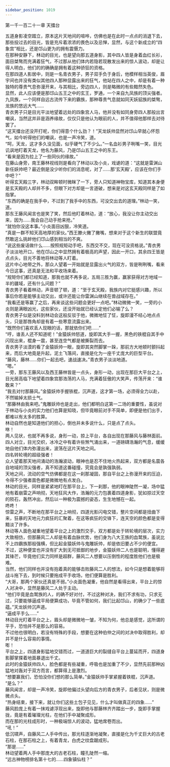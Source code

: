 ```yaml
---
sidebar_position: 1019
---
```

 第一千一百二十一章 天擂台


五道身影凌空踏立，原本这片天地间的喧哗，仿佛也是在此时一点点的消退下去，那些投过去的目光，皆是充斥着浓浓的畏色以及忌惮，显然，与这个新成立的“四象宫”相比，还是邙山更为的拥有震慑力。  
在那种安静下，林动的目光，也是望向那五道身影，其中四人皆是身着血红长衫，面目桀骜而充满着狂气，不过那从他们体内若隐若现散发出来的惊人波动，却是让得人明白，他们的的确确是拥有着这种骄狂的资格。  
在那四道人影居中，则是一名青衣男子，男子双手负于身后，他模样相当英俊，眉宇间也并没有类似其他四人那种显露出来的狂气，他站在四人之中，却是有着一种独特的尊贵气息弥漫开来，与其相比，旁边四人，则是略微的有些黯然失色。  
显然，此人应该便是那邙山五王之中的玄王，罗通，一个来自九凤族的顶尖强者。  
九凤族，一个同样自远古流传下来的霸族，那种尊贵气息就如同天妖貂族的桀骜，龙族的悠远大气……  
青衣男子只是目光平淡地望着远处的四象宫人马，他并没有如同身旁四人那般出言嘲讽，当然这并非是涵养缘故，仅仅只是他认为眼前的人，并不值得他那样去对待罢了。  
“这天擂台还没开打呢，你们得意个什么劲？！”天龙妖帅显然对邙山早就心怀怨气，如今听得他们的嘲讽，也是一声冷笑，道。  
“呵，天龙，这才多久没见面，似乎硬气了不少么。”一名血衫男子咧嘴一笑，目光讥讽地盯着天龙，他名为藤风，乃是邙山五王之中的东王。  
“看来是因为拉上了一些同伙的缘故。”  
在藤山身旁，南王藤林视线则是看向了林动以及小炎，戏谑的道：“这就是雷渊山新任妖帅吧？最近倒是没少听你们的消息呢，对了……那‘玄天殿’，应该在你们手中吧？”  
听得玄天殿三字，林动双眸顿时微眯了一下，旁人只知道神物宝库，知道其本身便是玄天殿的人却并不多，但眼下对方却是一言道破，想来是对这玄天殿同样是了如指掌。  
“东西的确是在我手中，不过到了我手中的东西，可没交出去的道理。”林动一笑，道。  
那东王藤风闻言也是笑了笑，然后他盯着林动，道：“放心，我没让你主动交出来，因为……我会自己动手抢来抢。”  
“就怕你没这本事。”小炎面目凶狠，冷笑道。  
“真是一群不知天高地厚的家伙。”西王滕火撇了撇嘴，想来对于这个新生的联盟竟然敢这么挑衅他们邙山感到相当的不爽。  
“说这些废话做什么……按照规矩动手吧，东西交不交，现在可没资格说。”青衣男子淡淡地开口，他在邙山之中显然拥有着极高的声望，因此一开口，其余四王皆是点点头，目光不善地将林动等人盯着。  
这片中心地带之外，那众人望着一开始就是显露出火气的双方，皆是咧咧嘴，看来今日这事，还真是无法和平收场来着。  
“规矩你们都已经知道，那我也就不再多说，五局三胜为赢，赢家获得对方地域一半的疆域，还有什么问题？”  
青衣男子看着林动，声音顿了顿，道：“至于玄天殿，我族内对它挺感兴趣，所以事后你若是能够主动交出，或许还能让你雷渊山继续在兽战域存在。”  
“我看还是等赢了之后，再来谈这些问题会更好一点吧。”林动微微一笑，一旁的小炎则是满眼凶光，这些家伙，还没开始就已经认定他们必输了么？  
青衣男子似是没料到林动会这般反驳于他，微微地怔了怔，旋即漫不经心地点点头，只是那唇角却是有着一些寒意流露出来。  
“既然你们喜欢丢人现眼的话，那就依你们吧……”  
“哼，谁丢人还不知道呢！”金猿妖帅怒道，旋即其大手一握，黑色的铁棍自其手中闪现出来，棍身一震，甚至连空气都是被撕裂而去。  
青衣男子淡漠的看了金猿妖帅一眼，旋即其突然脚掌一跺，那前方大地顿时颤抖起来，而后大地竟是升起，泥土飞落间，直接是化为一座千丈庞大的巨型平台。  
“藤风，藤林……你们一起去吧，速战速决。”青衣男子淡淡地道。  
“嗯。”  
一旁，那东王藤风以及西王藤林皆是一点头，身形一动，出现在那巨大平台之上，目光居高临下地望着四象宫那浩荡的人马，充满着狂傲的大笑声，传荡开来：“谁敢来？”  
“我去对付那藤风。”金猿妖帅手握铁棍，沉声道，这才第一场，必须得全力以赴，不然输掉太损士气。  
“那藤林由我来吧。”鬼雕妖帅也是走出，他们都明白这第一二场的重要性，虽说对于林动与小炎的实力他们也算是知晓，但毕竟眼前对手不简单，即便是他们出手，都难以有太多的胜算。  
林动自然也是知道他们的担心，倒也并未多说什么，只是点了点头。  
咻！  
两人见状，也就不再多说，身形一动，掠上平台，各自出现在那藤风与藤林面前。  
四人对立，目光交织，冰冷之中有着许些煞气涌出来，一道磅礴浩瀚的气息，缓缓地自他们体内弥漫出来，波荡在这片天地之间。  
四名转轮境的超级强者！  
众人望着那天地间涌动的浩瀚波动，眼神也是忍不住地火热起来，双方都是名震各自地域的顶尖强者，真不知道这番碰撞，究竟会是孰强孰弱。  
天地之间，流动的空气仿佛都是在这一刹那凝固，那自平台之上弥漫开来的压迫，令得不少强者面色都是微微地有点发白。  
林动的目光，同样是紧紧地盯在那平台上，下一刹那，他的眼神陡然一凝，场中猛地有着崩雷之声响彻，天地狂风大作，浩瀚的元力包裹着四道身影，犹如掠过天空的陨石，轰然冲出，然后以一种极为震撼的姿态，生生地憾在一起。  
咚咚！  
惊雷之声，不断地在那平台之上响彻，四道光影闪电交错，整片空间都是扭曲下来，狂暴的天地元力疯狂的汇聚着，在这等疯狂的交锋下，连天空的颜色都是变得黯淡了许多。  
林动等人面色凝重地望着平台之上的激烈交手，双方都是处于转轮境的层次，实力大致相仿，但那藤风二人却是有着血脉优势，他们身为八大王族的血鹫族，虽说比不上四霸族那般强横，但比起金猿妖帅与鬼雕妖帅，却是依旧要占不少的便宜。  
不过，这种便宜也并没有扩大到无可抵御的地步，金猿妖帅二人也是聪明，懂得避其锋芒，毕竟他们实力同样是超群，藤风二人想要以压倒性的程度胜他们也是极难。  
当然，他们同样也并没有抱着真的能够击败藤风二人的想法，如今只是想着能够将战斗拖下去，到时候只要拖成平手收场，他们便算是胜利。  
“大哥，那两个家伙还真是不弱。”小炎面色凝重，他自然是看得出来，平台上的惊人对决中，显然是藤风二人处于主动。  
“他们毕竟是血鹫族的人，的确不好对付，不过这种对决，我们不求有功，只求无过，只要能够逼成平局便算成功，毕竟不管如何，我们比起邙山，的确少了一些底蕴。”天龙妖帅沉声道。  
“逼成平手么……”  
林动目光盯着平台之上，眉头却是微微地一皱，不知为何，他总是感觉，这所谓的平手，恐怕并不是那么的容易。  
不过他也很明白，若没有特殊的手段，想要在这种伯仲之间的对决中取得胜利，却并不是什么容易的事情。  
嘭！  
平台之上，四道身影猛地交错而过，一道道巨大的裂缝自平台上蔓延而开，四道身影脚掌搽着地面暴退出千丈。  
此时的金猿妖帅四人，脸色都是有些凝重，呼吸也是加重了不少，显然先前那种凶猛地对轰对于双方而言，都算得上是激烈。  
“想要赢我们，恐怕没你们想的那么简单。”金猿妖帅手掌紧握着铁棍，沉声道。  
“是么？”  
藤风闻言，却是一声冷笑，旋即他偏过头望向后方的青衣男子，后者见状，则是微微点头。  
“热身结束，接下来，就让你们这些土包子见见，什么才叫做真正的四象……”  
藤风脸庞上有着一抹戏谑浮现出来，旋即他与那藤林齐齐踏出一步，旋即手掌握拢，竟是有着璀璨光柱，在他们手中凝聚成形。  
而在那的光柱成形时，一种极端惊人的波动，猛地席卷而出。  
“吼！”  
低沉啸声，自藤风二人手中传出，那光柱逐渐地凝聚，直接是化为千丈巨大的古老石柱，在那石柱之上，有着青龙，白虎之纹盘踞成形。  
“那是……”  
林动望着两人手中那庞大的古老石柱，瞳孔陡然一缩。  
“远古神物榜排名第十七的……四象镇仙柱？”  
  
  
